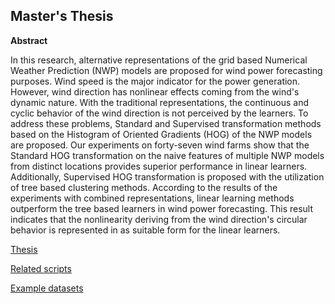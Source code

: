 ## Master's Thesis

**Abstract**

In this research, alternative representations of the grid based Numerical Weather Prediction (NWP) models are proposed for wind power forecasting purposes. Wind speed is the major indicator for the power generation. However, wind direction has nonlinear effects coming from the wind's dynamic nature. With the traditional representations, the continuous and cyclic behavior of the wind direction is not perceived by the learners. To address these problems, Standard and Supervised transformation methods based on the Histogram of Oriented Gradients (HOG) of the NWP models are proposed. Our experiments on forty-seven wind farms show that the Standard HOG transformation on the naive features of multiple NWP models from distinct locations provides superior performance in linear learners. Additionally, Supervised HOG transformation is proposed with the utilization of tree based clustering methods. According to the results of the experiments with combined representations, linear learning methods outperform the tree based learners in wind power forecasting. This result indicates that the nonlinearity deriving from the wind direction's circular behavior is represented in as suitable form for the linear learners.


[Thesis](/MS_Thesis/Ms_Thesis.pdf)

[Related scripts](/MS_Thesis/codes)

[Example datasets](/MS_Thesis/datasets)

